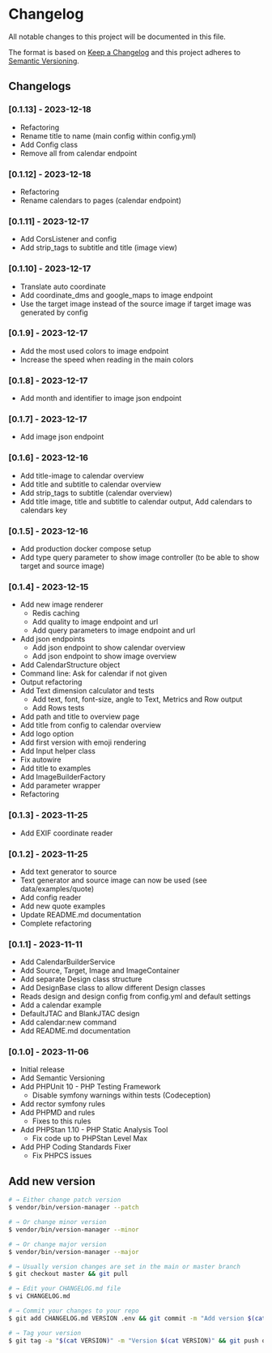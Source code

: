 # Changelog

All notable changes to this project will be documented in this file.

The format is based on [Keep a Changelog](http://keepachangelog.com/en/1.0.0/)
and this project adheres to [Semantic Versioning](http://semver.org/spec/v2.0.0.html).

## Changelogs

### [0.1.13] - 2023-12-18

* Refactoring
* Rename title to name (main config within config.yml)
* Add Config class
* Remove all from calendar endpoint

### [0.1.12] - 2023-12-18

* Refactoring
* Rename calendars to pages (calendar endpoint)

### [0.1.11] - 2023-12-17

* Add CorsListener and config 
* Add strip_tags to subtitle and title (image view)

### [0.1.10] - 2023-12-17

* Translate auto coordinate
* Add coordinate_dms and google_maps to image endpoint
* Use the target image instead of the source image if target image was generated by config

### [0.1.9] - 2023-12-17

* Add the most used colors to image endpoint
* Increase the speed when reading in the main colors

### [0.1.8] - 2023-12-17

* Add month and identifier to image json endpoint

### [0.1.7] - 2023-12-17

* Add image json endpoint

### [0.1.6] - 2023-12-16

* Add title-image to calendar overview
* Add title and subtitle to calendar overview
* Add strip_tags to subtitle (calendar overview)
* Add title image, title and subtitle to calendar output, Add calendars to calendars key

### [0.1.5] - 2023-12-16

* Add production docker compose setup
* Add type query parameter to show image controller (to be able to show target and source image)

### [0.1.4] - 2023-12-15

* Add new image renderer
  * Redis caching
  * Add quality to image endpoint and url
  * Add query parameters to image endpoint and url
* Add json endpoints
  * Add json endpoint to show calendar overview
  * Add json endpoint to show image overview
* Add CalendarStructure object
* Command line: Ask for calendar if not given
* Output refactoring
* Add Text dimension calculator and tests
  * Add text, font, font-size, angle to Text, Metrics and Row output
  * Add Rows tests
* Add path and title to overview page
* Add title from config to calendar overview
* Add logo option
* Add first version with emoji rendering
* Add Input helper class
* Fix autowire
* Add title to examples
* Add ImageBuilderFactory
* Add parameter wrapper
* Refactoring

### [0.1.3] - 2023-11-25

* Add EXIF coordinate reader

### [0.1.2] - 2023-11-25

* Add text generator to source
* Text generator and source image can now be used (see data/examples/quote)
* Add config reader
* Add new quote examples
* Update README.md documentation
* Complete refactoring

### [0.1.1] - 2023-11-11

* Add CalendarBuilderService
* Add Source, Target, Image and ImageContainer
* Add separate Design class structure
* Add DesignBase class to allow different Design classes
* Reads design and design config from config.yml and default settings
* Add a calendar example
* DefaultJTAC and BlankJTAC design
* Add calendar:new command
* Add README.md documentation

### [0.1.0] - 2023-11-06

* Initial release
* Add Semantic Versioning
* Add PHPUnit 10 - PHP Testing Framework
  * Disable symfony warnings within tests (Codeception)
* Add rector symfony rules
* Add PHPMD and rules
  * Fixes to this rules
* Add PHPStan 1.10 - PHP Static Analysis Tool
  * Fix code up to PHPStan Level Max
* Add PHP Coding Standards Fixer
  * Fix PHPCS issues

## Add new version

```bash
# → Either change patch version
$ vendor/bin/version-manager --patch

# → Or change minor version
$ vendor/bin/version-manager --minor

# → Or change major version
$ vendor/bin/version-manager --major

# → Usually version changes are set in the main or master branch
$ git checkout master && git pull

# → Edit your CHANGELOG.md file
$ vi CHANGELOG.md

# → Commit your changes to your repo
$ git add CHANGELOG.md VERSION .env && git commit -m "Add version $(cat VERSION)" && git push

# → Tag your version
$ git tag -a "$(cat VERSION)" -m "Version $(cat VERSION)" && git push origin "$(cat VERSION)"
```
